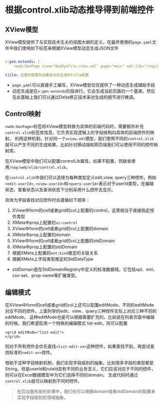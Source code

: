 # 根据control.xlib动态推导得到前端控件

## XView模型
XView模型提供了与实现技术无关的视图大纲的定义，在最终使用的`page.yaml`文件中我们使用如下标签来根据XView模型动态生成JSON文件

```yaml

x:gen-extends: |
    <web:GenPage view="NopDynFile.view.xml" page="main" xpl:lib="/nop/web/xlib/web.xlib" />

title: 这里的配置将会覆盖动态生成的title配置
```

* `page.yaml`可以直接手工编写，XView模型仅仅提供了一种动态生成辅助手段
* 动态生成是在`x:gen-extends`阶段进行，它会生成当前页面的一个基类，然后在此基础上我们可以通过Delta修正技术来对生成的细节进行微调。

## Control映射
`<web:GenPage>`标签将XView模型转换为具体的前端代码时，需要额外补充`control.xlib`标签库信息，它负责实现逻辑上的字段结构向具体的前端控件的映射。
利用这种机制，针对同一个`xview.xml`模型，我们使用不同的`control.xlib`就可以产生不同的生成结果，比如针对移动端和网页端我们可以使用不同的控件映射库。

在XView模型中我们可以配置controlLib属性，如果不配置，则缺省使用`/nop/web/xlib/control.xlib`。

在`control.xlib`中我们可以选择为每种类型定义edit,view, query三种控件。例如`<edit-userId>`, `<view-userId>`和`<query-userId>`表示对于userId类型，在编辑状态、查看状态以及查询状态下分别采用什么控件去显示。

具体为字段查找对应控件时会遵循如下顺序：

1. XView中form的cell或者grid的col上配置的control，这里相当于直接指定控件类型
2. XMeta中prop上配置的`ui:control`
3. XView中form的cell或者grid的col上配置的domain
4. XMeta中prop上配置的domain
5. XView中form的cell或者grid的col上配置的stdDomain
6. XMeta中prop上配置的stdDomain
7. 根据XMeta上配置的`ext:kind`推定的关联关系
8. 根据XMeta上字段类型推定的StdDataType

* stdDomain是在StdDomainRegistry中定义的标准数据域，它包括xpl、xml、csv-set、prop-name等扩展类型。

## 编辑模式
在XView中form的cell或者grid的col上还可以配置editMode，不同的editMode对应不同的控件。上面列举的edit、view、query三种控件实际上对应三种不同的editMode。
这种editMode也是可以根据需要扩充的。比如说在列表页面中编辑的时候，我们希望启用一个特殊的编辑模式 list-edit。则可以配置

```
<grid editMode="list-edit">
</grid>
```

则对于所有控件会优先查找`<list-edit-xx>`这种控件，如果查找不到，再尝试查找标准的`<edit-xx>`控件。

借助于这种字段映射机制，我们实现字段级别的抽象。比如很多字段的类型都是String，但是userId和roleId具有不同的业务含义，它们应该对应于不同的控件，则可以在Excel数据模型中为它们选择不同的domain。
生成代码时通过`control.xlib`就可以映射到不同的控件。

> 在后台服务层的处理中，我们也可以根据domain或者stdDomain的配置来实现字段级别的领域抽象。
